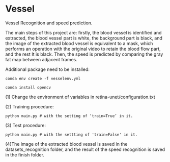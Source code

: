 # Vessel
Vessel Recognition and speed prediction.

The main steps of this project are: firstly, the blood vessel is identified and extracted, the blood vessel part is white, the background part is black, and the image of the extracted blood vessel is equivalent to a mask, which performs an operation with the original video to retain the blood flow part, and the rest It is black. Then, the speed is predicted by comparing the gray fat map between adjacent frames.



Additional package need to be installed:
```
conda env create -f vesselenv.yml

conda install opencv

```
(1) Change the environment of variables in retina-unet/configuration.txt

(2) Training procedure:
```
python main.py # with the setting of ‘train=True’ in it.
```

(3) Test procedure:
```
python main.py # with the settting of 'train=False' in it.
```
(4)The image of the extracted blood vessel is saved in the datasets_recognition folder, and the result of the speed recognition is saved in the finish folder.

